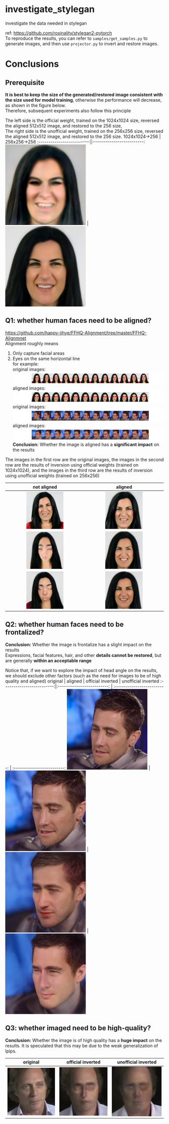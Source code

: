 # investigate_stylegan
 investigate the data needed in stylegan  

ref: https://github.com/rosinality/stylegan2-pytorch     
To reproduce the results, you can refer to `samples/get_samples.py` to generate images, and then use `projector.py` to invert and restore images.
# Conclusions

## Prerequisite
**It is best to keep the size of the generated/restored image consistent with the size used for model training**, otherwise the performance will decrease, as shown in the figure below.   
Therefore, subsequent experiments also follow this principle  

The left side is the official weight, trained on the 1024x1024 size, reversed the aligned 512x512 image, and restored to the 256 size,  
The right side is the unofficial weight, trained on the 256x256 size, reversed the aligned 512x512 image, and restored to the 256 size. 
1024x1024->256            |  256x256->256
:-------------------------:|:-------------------------:
<img src='https://github.com/audio-visual/investigate_stylegan/blob/main/results/stylegan2-ffhq-config-f_align-000015-project_256_step500.png' width='256px'/> | <img src='https://github.com/audio-visual/investigate_stylegan/blob/main/results/550000_align-000015-project_256_step500.png' width='256px'/>

## Q1: whether human faces need to be aligned?
https://github.com/happy-jihye/FFHQ-Alignment/tree/master/FFHQ-Alignmnet  
Alignment roughly means
1) Only capture facial areas
2) Eyes on the same horizontal line  
for example:  
original images:
   ![alt original images](https://github.com/audio-visual/investigate_stylegan/blob/main/results/0tx4o3yXM64_0.png?raw=true)
aligned images:
  ![alt original images](https://github.com/audio-visual/investigate_stylegan/blob/main/results/0tx4o3yXM64_0_align.png?raw=true)
original images:
   ![alt original images](https://github.com/audio-visual/investigate_stylegan/blob/main/results/0xjr1vVzFKY_0.png?raw=true)
aligned images:
  ![alt original images](https://github.com/audio-visual/investigate_stylegan/blob/main/results/0xjr1vVzFKY_0_align.png?raw=true)
**Conclusion:**
Whether the image is aligned has a **significant impact** on the results

The images in the first row are the original images, the images in the second row are the results of inversion using official weights (trained on 1024x1024), and the images in the third row are the results of inversion using unofficial weights (trained on 256x256)

not aligned             |  aligned
:-------------------------:|:-------------------------:
<img src='https://github.com/audio-visual/investigate_stylegan/blob/main/samples/not_align/000015.png' width='50%'/> | <img src='https://github.com/audio-visual/investigate_stylegan/blob/main/samples/not_align/align-000015.png' width='50%'/>
<img src='https://github.com/audio-visual/investigate_stylegan/blob/main/results/stylegan2-ffhq-config-f_000015-project_1024_step500.png' width='50%'/> | <img src='https://github.com/audio-visual/investigate_stylegan/blob/main/results/stylegan2-ffhq-config-f_align-000015-project_1024_step500.png' width='50%'/>
<img src='https://github.com/audio-visual/investigate_stylegan/blob/main/results/550000_000015-project_256_step500.png' width='50%'/> | <img src='https://github.com/audio-visual/investigate_stylegan/blob/main/results/550000_align-000015-project_256_step500.png' width='50%'/> 

## Q2: whether human faces need to be frontalized?
**Conclusion:**
Whether the image is frontalize has a slight impact on the results  
Expressions, facial features, hair, and other **details cannot be restored**, but are generally **within an acceptable range**   

Notice that, if we want to explore the impact of head angle on the results, we should exclude other factors (such as the need for images to be of high quality and aligned) 
original             |  aligned  | official inverted | unofficial inverted
:-------------------------:|:-------------------------: | :-------------------------: | :-------------------------:
<img src='https://github.com/audio-visual/investigate_stylegan/blob/main/samples/0xjr1vVzFKY_0/000035.png' width='256px'/> | <img src='https://github.com/audio-visual/investigate_stylegan/blob/main/samples/0xjr1vVzFKY_0_align/align-000035.png' width='256px'/> | <img src='https://github.com/audio-visual/investigate_stylegan/blob/main/results/stylegan2-ffhq-config-f_align-000035-project_1024_step500.png' width='256px'/> | <img src='https://github.com/audio-visual/investigate_stylegan/blob/main/results/550000_align-000035-project_256_step500.png' width='256px'/>

## Q3: whether imaged need to be high-quality? 
**Conclusion:**
Whether the image is of high quality has a **huge impact** on the results. It is speculated that this may be due to the weak generalization of lpips.

original             |  official inverted  |  unofficial inverted
:-------------------------:|:-------------------------: | :-------------------------: 
<img src='https://github.com/audio-visual/investigate_stylegan/blob/main/samples/low_quality/0001200.jpg' width='256px'/> | <img src='https://github.com/audio-visual/investigate_stylegan/blob/main/results/stylegan2-ffhq-config-f_0001200-project_1024_step500.png' width='256px'/> | <img src='https://github.com/audio-visual/investigate_stylegan/blob/main/results/550000_0001200-project_256_step500.png' width='256px'/> 
